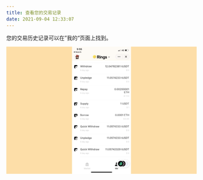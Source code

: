 ```yaml
---
title: 查看您的交易记录
date: 2021-09-04 12:33:07
---
```


您的交易历史记录可以在”我的“页面上找到。

![](../assets/history.jpg)